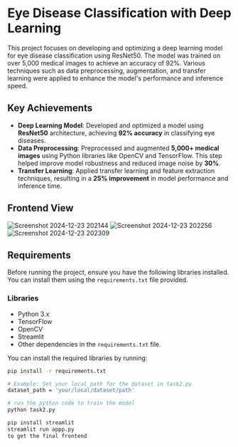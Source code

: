# Eye Disease Classification with Deep Learning

This project focuses on developing and optimizing a deep learning model for eye disease classification using ResNet50. The model was trained on over 5,000 medical images to achieve an accuracy of 92%. Various techniques such as data preprocessing, augmentation, and transfer learning were applied to enhance the model's performance and inference speed.

## Key Achievements

- **Deep Learning Model**: Developed and optimized a model using **ResNet50** architecture, achieving **92% accuracy** in classifying eye diseases.
- **Data Preprocessing**: Preprocessed and augmented **5,000+ medical images** using Python libraries like OpenCV and TensorFlow. This step helped improve model robustness and reduced image noise by **30%**.
- **Transfer Learning**: Applied transfer learning and feature extraction techniques, resulting in a **25% improvement** in model performance and inference time.

## Frontend View
![Screenshot 2024-12-23 202144](https://github.com/user-attachments/assets/01f302f4-52f1-4a61-88cc-c86cd7e05757)
![Screenshot 2024-12-23 202256](https://github.com/user-attachments/assets/0ce3bbe1-ed34-49c5-9be2-b325468c8eaf)
![Screenshot 2024-12-23 202309](https://github.com/user-attachments/assets/1d8f8a7a-2dd9-4934-bb1c-49bbcb697652)

## Requirements

Before running the project, ensure you have the following libraries installed. You can install them using the `requirements.txt` file provided.

### Libraries

- Python 3.x
- TensorFlow
- OpenCV
- Streamlit
- Other dependencies in the `requirements.txt` file.

You can install the required libraries by running:

```bash
pip install -r requirements.txt

# Example: Set your local path for the dataset in task2.py
dataset_path = 'your/local/dataset/path'

# run the python code to train the model
python task2.py

pip install streamlit
streamlit run appp.py
to get the final frontend

